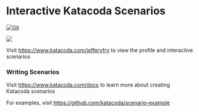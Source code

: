 # Interactive Katacoda Scenarios

[![Git](https://app.soluble.cloud/api/v1/public/badges/11ff859d-d1c3-4799-b70d-6fd2aac9630f.svg?orgId=604336610407)](https://app.soluble.cloud/repos/details/github.com/jefferyfry/katacoda-scenarios?orgId=604336610407)  

[![](http://shields.katacoda.com/katacoda/jefferyfry/count.svg)](https://www.katacoda.com/jefferyfry "Get your profile on Katacoda.com")

Visit https://www.katacoda.com/jefferyfry to view the profile and interactive scenarios

### Writing Scenarios
Visit https://www.katacoda.com/docs to learn more about creating Katacoda scenarios

For examples, visit https://github.com/katacoda/scenario-example
